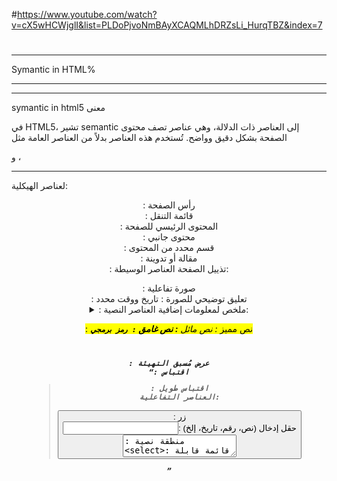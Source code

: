 
#https://www.youtube.com/watch?v=cX5wHCWjglI&list=PLDoPjvoNmBAyXCAQMLhDRZsLi_HurqTBZ&index=7
#

*****************************************************************************************************************************************
Symantic in HTML%
*************************************************************************************************************************************
------------------------------------------------------------------------------
symantic in html5 معنى

في HTML5، تشير semantic إلى العناصر ذات الدلالة، وهي عناصر تصف محتوى الصفحة بشكل دقيق وواضح. تُستخدم هذه العناصر بدلاً من العناصر العامة مثل <div> و <span>، 


--------------------------------------------------------------------------------------------------------
لعناصر الهيكلية:

<header>: رأس الصفحة
<nav>: قائمة التنقل
<main>: المحتوى الرئيسي للصفحة
<aside>: محتوى جانبي
<section>: قسم محدد من المحتوى
<article>: مقالة أو تدوينة
<footer>: تذييل الصفحة
العناصر الوسيطة:

<figure>: صورة تفاعلية
<figcaption>: تعليق توضيحي للصورة
<time>: تاريخ ووقت محدد
<details>: معلومات إضافية قابلة للتوسيع
<summary>: ملخص لمعلومات إضافية
العناصر النصية:

<mark>: نص مميز
<em>: نص مائل
<strong>: نص غامق
<code>: رمز برمجي
<pre>: عرض مُسبق التهيئة
<q>: اقتباس
<blockquote>: اقتباس طويل
العناصر التفاعلية:

<button>: زر
<input>: حقل إدخال (نص، رقم، تاريخ، إلخ)
<textarea>: منطقة نصية
<select>: قائمة قابلة للاختيار
<datalist>: قائمة اقتراحات
العناصر الخاصة بالوسائط:

<audio>: ملف صوتي
<video>: ملف فيديو
<img>: صورة
<source>: مصدر ملف وسائط (مثل ملف صوتي أو فيديو)
<track>: مسار ترجمة
  ----------------------------------------------------------------------------------------------------------------------------------------
********************************************************************************************************************************
valid in html5 but not in html4
  *****************************************************************************************************************************
`"
  spaces
  <img> withoutSelfClosing
  <p> par1    
  <p>par2
  without any "" 
  <img
  class           =image
  src             =cat.jpg
  alt             =ca
  
  
  >
الكتاتبة بكابيتال او سمول والتخليط بيناتهم ----- المسافات ---- ماتسكر التاغ ----- نبدا تاغ وترجع تبدا تاغ --- الكوتيشنز
  
  




  **************************************************************************************
Migrate From Html4 to Html 5
  ********************************************************************************
في البرمجة، مصطلح "migrate" يشير عمومًا إلى عملية نقل التطبيقات أو الأنظمة من بيئة معينة إلى أخرى، 

********************************************
 HTML4
************************************
<!DOCTYPE HTML PUBLIC "-//W3C//DTD HTML 4.01//EN" "http://www.w3.org/TR/html4/strict.dtd">
<html>
<head>
  <title>مثال HTML 4</title>
</head>
<body>
  <div align="center">
    <h1>مرحبا بالعالم!</h1>
    <p>هذا مثال بسيط لصفحة HTML 4.</p>
  </div>
</body>
</html>


************************************
html5
************************************************
<!DOCTYPE html>
<html lang="ar">
<head>
  <meta charset="UTF-8">
  <meta name="viewport" content="width=device-width, initial-scale=1.0">
  <title>مثال HTML5</title>
</head>
<body>
  <header>
    <h1 style="text-align: center;">مرحبا بالعالم!</h1>
  </header>
  
  <main>
    <p style="text-align: center;">هذا مثال بسيط لصفحة HTML5.</p>
  </main>

  <footer>
    <p style="text-align: center;">&copy; 2024. جميع الحقوق محفوظة.</p>
  </footer>
</body>
</html>

  ********************************************************************************************************************************
  **********************************************************************************************************************************
                               SUPPORT   HTML5
  ***********************************************************************************************************************************
  ***********************************************************************************************************************************
  االمتصفحات القديمة لاتدعم HTML 5 وتكتب التاغات على شكل INLINE BLOCK  
<section>
  
<article style={background-color:red}>
  ggs
  <article>
  <section/>

  هذا لا يعمل في المتصفحات القديمة ابداً

  output
  *************************************
  ggs      -element End
يعني بلونلك فقط مساحة الكتابة 
  طيب عشان تعرف هاض الحكي ويصير اليمنت جقيقي
  <header>
<script>
document.createElement("section");
  document.createElement("article")
</script>
  </header>
في هذه الحاالة لن سيكون على سطر واحد  inline
لذلك ننشء له display:flex داخل ال style.css


  يرضو بل html5 بيعتبرهم   inline block   s   سواء متصفحات قديمة او جديدة


مش معفول كل اليمنت بدك اياه تعمل فيه نفس الاشي عشان هيك في اشي اسمو HTML5 SHIV هاض بخلي ال متصفح القديم يدعم html5 مباشرة بدون ماتوجع راسك بل document.createElement(" ")
  ----------------------------------------------------------------------------------------------------------------------------------
  #https://github.com/aFarkas/html5shiv   download

  <!--[if lt IE 9]>
	<script src="yourproject/html5shiv.js"></script>
<![endif]-->
-------------------------------------------------------------------------------------------

**********************************************************************************************************************
**********************************************************************************************************************
                                 Main & Aside
************************************************************************************************************************
****************************************************************************************************************************
<main> </main>   تستخدم مرة واحدة في البرنامج بنقدر نحطجواتها تاغات بس ما بنقدر نحطها جوات تاغ ابداً


فائدة عنصر <aside> في HTML5
عنصر <aside> هو عنصر ذو دلالة في HTML5 يُستخدم لتمثيل محتوى جانبي ذي صلة بالمحتوى الرئيسي للصفحة. يُعدّ هذا العنصر مفيدًا لتنظيم الصفحات المعقدة وتحسين تجربة المستخدم.

مزايا استخدام عنصر <aside>:

تحسين إمكانية الوصول: يُساعد عنصر <aside> في تسهيل فهم محتوى الصفحة على المستخدمين ذوي الإعاقة، حيث يُمكنهم الانتقال بسهولة إلى المحتوى الجانبي باستخدام أدوات مساعدة الإمكانية.
تحسين تحسين محركات البحث (SEO): يُمكن لمحركات البحث فهم محتوى الصفحة بشكل أفضل وفهرستها بشكل دقيق عند استخدام عنصر <aside>، مما قد يُحسّن من ترتيب الصفحة في نتائج البحث.
تحسين تجربة المستخدم: يُساعد عنصر <aside> في تنظيم الصفحات المعقدة وجعل المحتوى الجانبي أكثر سهولة في الوصول إليه، مما يُحسّن من تجربة المستخدم بشكل عام.
أمثلة على استخدام عنصر <aside>:

شريط جانبي يحتوي على روابط ذات صلة:
HTML
<aside>
  <h2>روابط ذات صلة</h2>
  <ul>
    <li><a href="#">رابط 1</a></li>
    <li><a href="#">رابط 2</a></li>
    <li><a href="#">رابط 3</a></li>
  </ul>
</aside>

**************************************************************************************************************************************************************

**********************************************************************************************************************************************************************************
<details>
<ul>   
<li>    </li>   
<li>    </li>
<li>    </li>
</ul>
</details>

**************************************************
progress/ meter      عداد الو نسبة
***************************************************
<p class="long-link"> www.asdasdasdasd/asdsadasdasd/dsfdfadfadfccccccc/.com </p> عشان نحط الالينك عسطر جديد بنستخدم ال تاغ اللي اسمه
<wbr> وبهيك بنقدر ننزل اكتر من سطر عادي
*********************************************************
<code>   </code>   يستخدم لعرض مص برمجي
*****************************************************************
  <figure>
<img src=" " alt= " " />
<img src=" " alt= " " />
<img src=" " alt= " " />
<img src=" " alt= " " />
<figureCaption>
	Muhammad Cars
</figureCaption>
  </figure>pنستطيع من خلاله  وضع اكثر من صورة في مكان واحد والهم كايشن واحدة
  
--------------------------------------------------------------------------------------------------------
******************************************************************************************************
**************************************************************************
              <datalist>
*******************************************************************
********************************************************************************************
<form><
        <input type="text" list="suggestions"> 
        <datalist id="suggestions">
          <option value="ahmad">Ahmad</option>
          <option value="amjad">Amjad</option>
          <option value="basel">Basel</option>
          <option value="waseem">Waseem</option>
          <option value="sameer">Sameer</option>
        </datalist>
      </form>
****************************************************************************************
                          <bdi>
**********************************************************************************************
<p> <bdi>ابو العصاية</bdi>  m3llem shawerma</p>    يساعد في انك تخلي العربي عليسار ومايصير لخبطة بالمرة

***********************************************************************************************
                      <dialog open> </dialog>
***********************************************************************************************************
<!DOCTYPE html>
<html lang="en">
<head>
    <meta charset="UTF-8">
    <meta name="viewport" content="width=device-width, initial-scale=1.0">
    <title>Dialog Example</title>
    <style>
        /* تخصيص نمط النافذة الحوارية */
        #myDialog {
            width: 300px;
            padding: 20px;
            background-color: #f0f0f0;
            border: 1px solid #ccc;
            border-radius: 5px;
            text-align: center;
        }
    </style>
</head>
<body>
    <!-- عنصر النافذة الحوارية -->
    <dialog id="myDialog" open>
        <p>هذا مثال لنافذة حوارية تظهر تلقائياً عند تحميل الصفحة!</p>
        <button onclick="closeDialog()">إغلاق</button>
    </dialog>

    <!-- زر لفتح النافذة الحوارية -->
    <button onclick="openDialog()">افتح النافذة الحوارية</button>

    <script>
        // دالة لفتح النافذة الحوارية
        function openDialog() {
            var dialog = document.getElementById("myDialog");
            dialog.showModal();
        }قبل النقر
	

        // دالة لإغلاق النافذة الحوارية
        function closeDialog() {
            var dialog = document.getElementById("myDialog");
            dialog.close();
        }
    </script>
</body>
</html>

*****************************************************************************************************************************************

***************************************************************************************************************************************
                               <details>
******************************************************************************************************************************************
هذا هو الشغل قبل النقر 
بس تكبس عالسهم بعطيك التفاصيل
--------------------------------------------------
أسئلة شائعة
ما هو HTML؟
ما هو CSS؟
ما هو JavaScript؟
-------------------------------------------






<!DOCTYPE html>
<html lang="en">
<head>
<meta charset="UTF-8">
<meta name="viewport" content="width=device-width, initial-scale=1.0">
<title>قائمة الأسئلة والأجوبة</title>
</head>
<body>

<h2>أسئلة شائعة</h2>

<details>
  <summary>ما هو HTML؟</summary>
  <p>HTML هي اختصار لـ HyperText Markup Language وهي لغة تستخدم لبناء صفحات الويب.</p>
</details>

<details>
  <summary>ما هو CSS؟</summary>
  <p>CSS هي اختصار لـ Cascading Style Sheets وهي لغة تستخدم لتنسيق وتصميم صفحات الويب.</p>
</details>

<details>
  <summary>ما هو JavaScript؟</summary>
  <p>JavaScript هي لغة برمجة تستخدم لجعل صفحات الويب تتفاعل مع المستخدم وتقديم تجارب مستخدم متميزة.</p>
</details>

</body>
</html>

-----------------------------------------------------------------------------------------------------------------------------
*************************************************************************************************************************
<form oninput=result.value =age.value*days.value  /> 
<output name="result"/>
*********************************************************************************************************************
-------------------------
<form oninput="result.value = age.value * days.value">
<span>put your age</span>
    <input type="text" name="age">
    <input type="hidden" name="days" value="365">   لاحظ انو hidden
    <output name="result"></output>

</form>

*******************************************************************************************************************************


*****************************************************************************************************************************
   <video controls loop autoplay muted preload="auto">
        <source src="video.mp4" type="video/mp4">
        <source src="video.webm" type="video/webm">
        <source src="video.ogv" type="video/ogg">
        Your browser does not support the video tag.
        <track src="subtitles_ar.vtt" kind="subtitles" srclang="ar" label="العربية">
        <track src="subtitles_en.vtt" kind="subtitles" srclang="en" label="English">
    </video>    تم وضع السورس للاختيار منه  حسب المتصفح شو بشغل
    **************************************************************************************************************************
  <audio controls loop autoplay muted preload="auto">
        <source src="audio.mp3" type="audio/mpeg">
        <source src="audio.ogg" type="audio/ogg">
        Your browser does not support the audio tag.
    </audio>
************************************************************************************************************************************************
****************************************************************************************************
                        input type=  ""
***********************************************************************
**************************************************************************

<form >
<input type="range"> range
<input type="number"> number
<input type="color"> color
<input type="submit"> submit
<input type="checkbox"> checkbox
<input type="datetime-local">\ datetime.local
<input type="search">\ search
<input type="email">
<input type="image">
<input type="tel">
<input type="url">
<input type="email">   
<input type="week">


*****************************
<input type="email">   بخليك تعمل (email) مباشرة عالايميل من دون استخدام جافا سكريبت والخ
*****************************************************************************************************************
<input type="search">  </search>   حقل عادي شبيه بحقل الإدخال لكن بكون فيه اخرو إكس          
*****************************************************************************************************************
<input type="url">   بعملك فاليديشن عاللينك مابياخد غير بس لينك
************************************************************************************************************
********************************************************************************************************
************************************************************************************
    <form action="">
        <input type="number" name="number" min="0" max="100" step="1">    
        <input type="text" name="pattern_field" pattern="[A-Z]{6}" required placeholder="pattern">
        <input type="email" name="email_field" translate="email" multiple placeholder="2emails">
        <input type="submit">
    </form>

k اهم اشي ميز بين فاليديشن و ريكوايرد

  ***********************************************************



    



